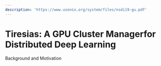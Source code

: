 ```yaml
---
description: 'https://www.usenix.org/system/files/nsdi19-gu.pdf'
---
```


# Tiresias: A GPU Cluster Managerfor Distributed Deep Learning

Background and Motivation



